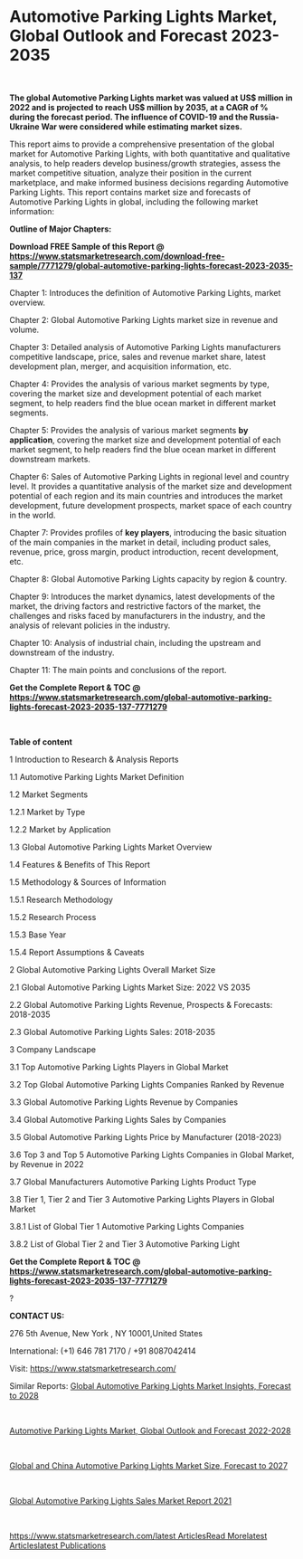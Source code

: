 <h1>Automotive Parking Lights Market, Global Outlook and Forecast 2023-2035</h1><br/><p><strong>The global Automotive Parking Lights market was valued at US$ million in 2022 and is projected to reach US$ million by 2035, at a <strong>CAGR</strong> of % during the forecast period. The influence of COVID-19 and the Russia-Ukraine War were considered while estimating market sizes.</strong></p>
 
 
 
 <p>This report aims to provide a comprehensive presentation of the global market for Automotive Parking Lights, with both quantitative and qualitative analysis, to help readers develop business/growth strategies, assess the market competitive situation, analyze their position in the current marketplace, and make informed business decisions regarding Automotive Parking Lights. This report contains market size and forecasts of Automotive Parking Lights in global, including the following market information:</p>
 
 
 
 <p><strong>Outline of Major Chapters:</strong></p>
 
 
 
 <p><strong>Download FREE Sample of this Report @ <a href="https://www.statsmarketresearch.com/download-free-sample/7771279/global-automotive-parking-lights-forecast-2023-2035-137">https://www.statsmarketresearch.com/download-free-sample/7771279/global-automotive-parking-lights-forecast-2023-2035-137</a></strong></p>
 
 
 
 <p>Chapter 1: Introduces the definition of Automotive Parking Lights, market overview.</p>
 
 
 
 <p>Chapter 2: Global Automotive Parking Lights market size in revenue and volume.</p>
 
 
 
 <p>Chapter 3: Detailed analysis of Automotive Parking Lights manufacturers competitive landscape, price, sales and revenue market share, latest development plan, merger, and acquisition information, etc.</p>
 
 
 
 <p>Chapter 4: Provides the analysis of various market segments by type, covering the market size and development potential of each market segment, to help readers find the blue ocean market in different market segments.</p>
 
 
 
 <p>Chapter 5: Provides the analysis of various market segments <strong>by application</strong>, covering the market size and development potential of each market segment, to help readers find the blue ocean market in different downstream markets.</p>
 
 
 
 <p>Chapter 6: Sales of Automotive Parking Lights in regional level and country level. It provides a quantitative analysis of the market size and development potential of each region and its main countries and introduces the market development, future development prospects, market space of each country in the world.</p>
 
 
 
 <p>Chapter 7: Provides profiles of <strong>key players</strong>, introducing the basic situation of the main companies in the market in detail, including product sales, revenue, price, gross margin, product introduction, recent development, etc.</p>
 
 
 
 <p>Chapter 8: Global Automotive Parking Lights capacity by region & country.</p>
 
 
 
 <p>Chapter 9: Introduces the market dynamics, latest developments of the market, the driving factors and restrictive factors of the market, the challenges and risks faced by manufacturers in the industry, and the analysis of relevant policies in the industry.</p>
 
 
 
 <p>Chapter 10: Analysis of industrial chain, including the upstream and downstream of the industry.</p>
 
 
 
 <p>Chapter 11: The main points and conclusions of the report.</p>
 
 
 
 <div><b>Get the Complete Report & TOC @ <a href="https://www.statsmarketresearch.com/global-automotive-parking-lights-forecast-2023-2035-137-7771279">https://www.statsmarketresearch.com/global-automotive-parking-lights-forecast-2023-2035-137-7771279</a></b></div>
 
 
 
 <p><br />
 
 <b>Table of content</b></p>
 
 
 
 <p>1 Introduction to Research & Analysis Reports<br />
 
 1.1 Automotive Parking Lights Market Definition<br />
 
 1.2 Market Segments<br />
 
 1.2.1 Market by Type<br />
 
 1.2.2 Market by Application<br />
 
 1.3 Global Automotive Parking Lights Market Overview<br />
 
 1.4 Features & Benefits of This Report<br />
 
 1.5 Methodology & Sources of Information<br />
 
 1.5.1 Research Methodology<br />
 
 1.5.2 Research Process<br />
 
 1.5.3 Base Year<br />
 
 1.5.4 Report Assumptions & Caveats<br />
 
 2 Global Automotive Parking Lights Overall Market Size<br />
 
 2.1 Global Automotive Parking Lights Market Size: 2022 VS 2035<br />
 
 2.2 Global Automotive Parking Lights Revenue, Prospects & Forecasts: 2018-2035<br />
 
 2.3 Global Automotive Parking Lights Sales: 2018-2035<br />
 
 3 Company Landscape<br />
 
 3.1 Top Automotive Parking Lights Players in Global Market<br />
 
 3.2 Top Global Automotive Parking Lights Companies Ranked by Revenue<br />
 
 3.3 Global Automotive Parking Lights Revenue by Companies<br />
 
 3.4 Global Automotive Parking Lights Sales by Companies<br />
 
 3.5 Global Automotive Parking Lights Price by Manufacturer (2018-2023)<br />
 
 3.6 Top 3 and Top 5 Automotive Parking Lights Companies in Global Market, by Revenue in 2022<br />
 
 3.7 Global Manufacturers Automotive Parking Lights Product Type<br />
 
 3.8 Tier 1, Tier 2 and Tier 3 Automotive Parking Lights Players in Global Market<br />
 
 3.8.1 List of Global Tier 1 Automotive Parking Lights Companies<br />
 
 3.8.2 List of Global Tier 2 and Tier 3 Automotive Parking Light</p>
 
 
 
 <div><b>Get the Complete Report & TOC @ <a href="https://www.statsmarketresearch.com/global-automotive-parking-lights-forecast-2023-2035-137-7771279">https://www.statsmarketresearch.com/global-automotive-parking-lights-forecast-2023-2035-137-7771279</a></b></div>
 
 
 
 <p>? </p>
 
 
 
 <p><b>CONTACT US:</b><br />
 
 276 5th Avenue, New York , NY 10001,United States<br />
 
 International: (+1) 646 781 7170 / +91 8087042414<br />
 
 Visit: <a href="https://www.statsmarketresearch.com/">https://www.statsmarketresearch.com/</a><br />
 
 Similar Reports: <a href="https://www.statsmarketresearch.com/global-automotive-parking-lights-forecast-2023-2035-137-7771279">Global Automotive Parking Lights Market Insights, Forecast to 2028</a><br />
 
 <br />
 
 <a href="https://www.statsmarketresearch.com/global-automotive-parking-lights-forecast-2023-2035-137-7771279">Automotive Parking Lights Market, Global Outlook and Forecast 2022-2028</a><br />
 
 <br />
 
 <a href="https://www.statsmarketresearch.com/global-automotive-parking-lights-forecast-2023-2035-137-7771279">Global and China Automotive Parking Lights Market Size, Forecast to 2027</a><br />
 
 <br />
 
 <a href="https://www.statsmarketresearch.com/global-automotive-parking-lights-forecast-2023-2035-137-7771279">Global Automotive Parking Lights Sales Market Report 2021</a><br />
 
 <br />
 
 <a href="https://gyeongbokgung.com">https://www.statsmarketresearch.com/</a><a href="https://hallyeomaritime.com">latest Articles</a><a href="https://jingwansa.com">Read More</a><a href="https://nguoiviet.jp/">latest Articles</a><a href="https://www.intelmarketresearch.com/">latest Publications</a></p>